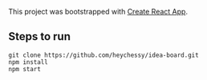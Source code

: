 This project was bootstrapped with [Create React App](https://github.com/facebook/create-react-app).

## Steps to run

```
git clone https://github.com/heychessy/idea-board.git
npm install
npm start
```
